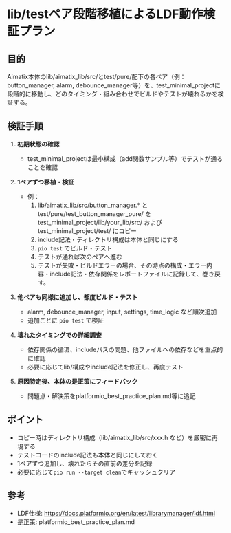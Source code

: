 # lib/testペア段階移植によるLDF動作検証プラン

## 目的
Aimatix本体のlib/aimatix_lib/src/とtest/pure/配下の各ペア（例：button_manager, alarm, debounce_manager等）を、test_minimal_projectに段階的に移動し、どのタイミング・組み合わせでビルドやテストが壊れるかを検証する。

## 検証手順

1. **初期状態の確認**
    - test_minimal_projectは最小構成（add関数サンプル等）でテストが通ることを確認

2. **1ペアずつ移植・検証**
    - 例：
        1. lib/aimatix_lib/src/button_manager.* と test/pure/test_button_manager_pure/ を test_minimal_project/lib/your_lib/src/ および test_minimal_project/test/ にコピー
        2. include記法・ディレクトリ構成は本体と同じにする
        3. `pio test` でビルド・テスト
        4. テストが通れば次のペアへ進む
        5. テストが失敗・ビルドエラーの場合、その時点の構成・エラー内容・include記法・依存関係をレポートファイルに記録して、巻き戻す。

3. **他ペアも同様に追加し、都度ビルド・テスト**
    - alarm, debounce_manager, input, settings, time_logic など順次追加
    - 追加ごとに `pio test` で検証

4. **壊れたタイミングでの詳細調査**
    - 依存関係の循環、includeパスの問題、他ファイルへの依存などを重点的に確認
    - 必要に応じてlib/構成やinclude記法を修正し、再度テスト

5. **原因特定後、本体の是正策にフィードバック**
    - 問題点・解決策をplatformio_best_practice_plan.md等に追記

## ポイント
- コピー時はディレクトリ構成（lib/aimatix_lib/src/xxx.h など）を厳密に再現する
- テストコードのinclude記法も本体と同じにしておく
- 1ペアずつ追加し、壊れたらその直前の差分を記録
- 必要に応じて`pio run --target clean`でキャッシュクリア

## 参考
- LDF仕様: https://docs.platformio.org/en/latest/librarymanager/ldf.html
- 是正策: platformio_best_practice_plan.md 